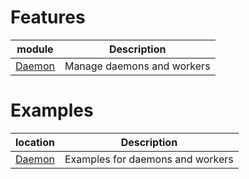 # Features

| module                             | Description                 |
| ---------------------------------- | --------------------------- |
| [Daemon](src/pyappkit/daemon)      | Manage daemons and workers  |


# Examples
| location                           | Description                       |
| ---------------------------------- | --------------------------------- |
| [Daemon](examples/daemon)          | Examples for daemons and workers  |
